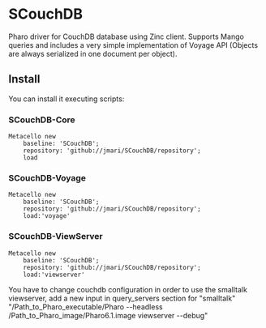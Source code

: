 # SCouchDB
Pharo driver for CouchDB database using Zinc client. Supports Mango queries and includes a very simple implementation of Voyage API (Objects are always serialized in one document per object).

Install
-------


You can install it executing scripts:

### SCouchDB-Core
```Smalltalk
Metacello new 
	baseline: 'SCouchDB';
	repository: 'github://jmari/SCouchDB/repository';
	load
```

### SCouchDB-Voyage
```Smalltalk
Metacello new 
	baseline: 'SCouchDB';
	repository: 'github://jmari/SCouchDB/repository';
	load:'voyage'
```

### SCouchDB-ViewServer
```Smalltalk
Metacello new 
	baseline: 'SCouchDB';
	repository: 'github://jmari/SCouchDB/repository';
	load:'viewserver'
```
You have to change couchdb configuration in order to use the smalltalk viewserver, add a new input in query_servers section for "smalltalk" "/Path_to_Pharo_executable/Pharo --headless /Path_to_Pharo_image/Pharo6.1.image viewserver --debug"
